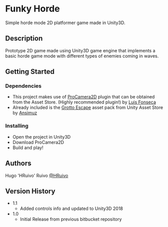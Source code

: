 # Funky Horde

Simple horde mode 2D platformer game made in Unity3D.

## Description

Prototype 2D game made using Unity3D game engine that implements a basic horde game mode with different types of enemies coming in waves.

## Getting Started

### Dependencies

* This project makes use of [ProCamera2D](https://assetstore.unity.com/packages/tools/camera/pro-camera-2d-the-definitive-2d-2-5d-unity-camera-plugin-42095) plugin that can be obtained from the Asset Store. (Highly recommended plugin!) by [Luis Fonseca](http://www.luispedrofonseca.com/)
* Already included is the [Grotto Escape](https://assetstore.unity.com/packages/2d/textures-materials/grotto-escape-pack-54254) asset pack from Unity Asset Store by [Ansimuz](http://pixelgameart.org/web/)

### Installing

* Open the project in Unity3D
* Download ProCamera2D
* Build and play!

## Authors

Hugo 'HRuivo' Ruivo
[@HRuivo](https://github.com/HRuivo)

## Version History

* 1.1
    * Added controls info and updated to Unity3D 2018
* 1.0
    * Initial Release from previous bitbucket repository
